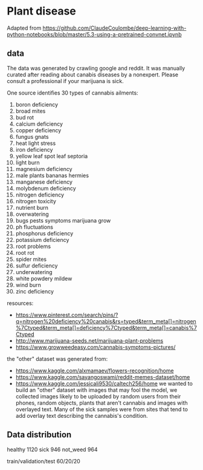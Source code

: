 # Plant disease

Adapted from https://github.com/ClaudeCoulombe/deep-learning-with-python-notebooks/blob/master/5.3-using-a-pretrained-convnet.ipynb

## data

The data was generated by crawling google and reddit.
It was manually curated after reading about canabis diseases by a nonexpert.
Please consult a professional if your marijuana is sick.

One source identifies 30 types of cannabis ailments:
1. boron deficiency
1. broad mites
1. bud rot
1. calcium deficiency
1. copper deficiency
1. fungus gnats
1. heat light stress
1. iron deficiency
1. yellow leaf spot leaf septoria
1. light burn
1. magnesium deficiency
1. male plants bananas hermies
1. manganese deficiency
1. molybdenum deficiency
1. nitrogen deficiency
1. nitrogen toxicity
1. nutrient burn
1. overwatering
1. bugs pests symptoms marijuana grow
1. ph fluctuations
1. phosphorus deficiency
1. potassium deficiency
1. root problems
1. root rot
1. spider mites
1. sulfur deficiency
1. underwatering
1. white powdery mildew
1. wind burn
1. zinc deficiency

resources:
* https://www.pinterest.com/search/pins/?q=nitrogen%20deficiency%20canabis&rs=typed&term_meta[]=nitrogen%7Ctyped&term_meta[]=deficiency%7Ctyped&term_meta[]=canabis%7Ctyped
* http://www.marijuana-seeds.net/marijuana-plant-problems
* https://www.growweedeasy.com/cannabis-symptoms-pictures/

the "other" dataset was generated from:
* https://www.kaggle.com/alxmamaev/flowers-recognition/home
* https://www.kaggle.com/sayangoswami/reddit-memes-dataset/home
* https://www.kaggle.com/jessicali9530/caltech256/home
we wanted to build an "other" dataset with images that may fool the model, we
collected images likely to be uploaded by random users from their phones, random
objects, plants that aren't cannabis and images with overlayed text. Many of
the sick samples were from sites that tend to add overlay text describing the
cannabis's condition.

## Data distribution
healthy  1120
sick     946
not_weed 964

train/validation/test
60/20/20
